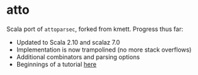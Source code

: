 atto
====

Scala port of `attoparsec`, forked from kmett. Progress thus far:

   * Updated to Scala 2.10 and scalaz 7.0
   * Implementation is now trampolined (no more stack overflows)
   * Additional combinators and parsing options
   * Beginnings of a tutorial [here](src/test/scala/atto/Example.scala)


